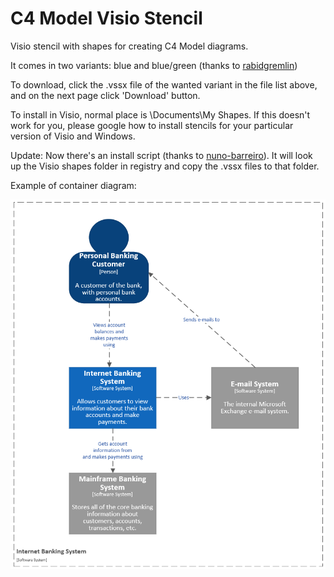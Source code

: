 # C4 Model Visio Stencil
Visio stencil with shapes for creating C4 Model diagrams.

It comes in two variants: blue and blue/green (thanks to <a href="https://github.com/rabidgremlin">rabidgremlin</a>)

To download, click the .vssx file of the wanted variant in the file list above, and on the next page click 'Download' button.

To install in Visio, normal place is \Documents\My Shapes\. If this doesn't work for you, please google how to install stencils for your particular version of Visio and Windows.

Update: Now there's an install script (thanks to <a href="https://github.com/nuno-barreiro">nuno-barreiro</a>). It will look up the Visio shapes folder in registry and copy the .vssx files to that folder.

Example of container diagram:

![ContainerDiagram](/images/C4Model-banking-system-context-diagram.png)

